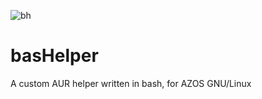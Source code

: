 
![bh](https://github.com/RedFireSoftwareEntertainment/basHelper/assets/98542488/c1f541ab-f861-4b4e-873a-99cf8124f340)

# basHelper
A custom AUR helper written in bash, for AZOS GNU/Linux
